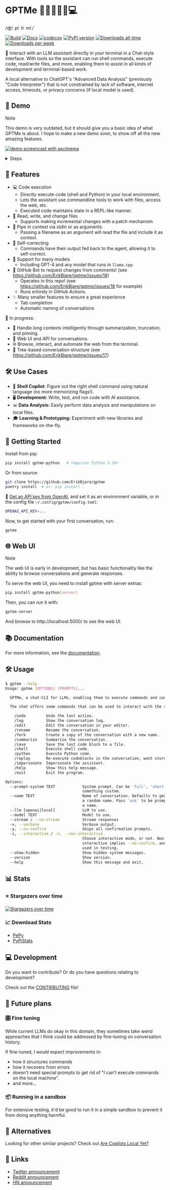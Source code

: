 GPTMe 👨‍💻🤝🤖🤝💻
==================

*/ʤiː piː tiː miː/*

[![Build](https://github.com/ErikBjare/gpt-playground/actions/workflows/build.yml/badge.svg)](https://github.com/ErikBjare/gpt-playground/actions/workflows/build.yml)
[![Docs](https://github.com/ErikBjare/gptme/actions/workflows/docs.yml/badge.svg)](https://erik.bjareholt.com/gptme/docs/)
[![codecov](https://codecov.io/gh/ErikBjare/gptme/graph/badge.svg?token=DYAYJ8EF41)](https://codecov.io/gh/ErikBjare/gptme)
[![PyPI version](https://badge.fury.io/py/gptme-python.svg)](https://pypi.org/project/gptme-python/)
[![Downloads all-time](https://static.pepy.tech/badge/gptme-python)][pepy]
[![Downloads per week](https://static.pepy.tech/badge/gptme-python/week)][pepy]

📜 Interact with an LLM assistant directly in your terminal in a Chat-style interface. With tools so the assistant can run shell commands, execute code, read/write files, and more, enabling them to assist in all kinds of development and terminal-based work.

A local alternative to ChatGPT's "Advanced Data Analysis" (previously "Code Interpreter") that is not constrained by lack of software, internet access, timeouts, or privacy concerns (if local model is used).

## 🎥 Demo

> [!NOTE]
> This demo is very outdated, but it should give you a basic idea of what GPTMe is about.
> I hope to make a new demo soon, to show off all the new amazing features.

[![demo screencast with asciinema](https://github.com/ErikBjare/gptme/assets/1405370/5dda4240-bb7d-4cfa-8dd1-cd1218ccf571)](https://asciinema.org/a/606375)

<details>
<summary>Steps</summary>
<ol>
    <li> Create a new dir 'gptme-test-fib' and git init
    <li> Write a fib function to fib.py, commit
    <li> Create a public repo and push to GitHub
</ol>
</details>

## 🌟 Features

- 💻 Code execution
  - Directly execute code (shell and Python) in your local environment.
  - Lets the assistant use commandline tools to work with files, access the web, etc.
  - Executed code maintains state in a REPL-like manner.
- 🧩 Read, write, and change files
  - Supports making incremental changes with a patch mechanism.
- 🚰 Pipe in context via stdin or as arguments.
  - Passing a filename as an argument will read the file and include it as context.
- 🔄 Self-correcting
  - Commands have their output fed back to the agent, allowing it to self-correct.
- 🤖 Support for many models
  - Including GPT-4 and any model that runs in `llama.cpp`
- 🤖 GitHub Bot to request changes from comments! (see https://github.com/ErikBjare/gptme/issues/16)
  - Operates in this repo! (see https://github.com/ErikBjare/gptme/issues/18 for example)
  - Runs entirely in GitHub Actions.
- ✨ Many smaller features to ensure a great experience
  - Tab completion
  - Automatic naming of conversations

🚧 In progress:

- 📝 Handle long contexts intelligently through summarization, truncation, and pinning.
- 💬 Web UI and API for conversations.
- 🌐 Browse, interact, and automate the web from the terminal.
- 🌳 Tree-based conversation structure (see https://github.com/ErikBjare/gptme/issues/17)

## 🛠 Use Cases

- 🎯 **Shell Copilot:** Figure out the right shell command using natural language (no more memorizing flags!).
- 🖥 **Development:** Write, test, and run code with AI assistance.
- 📊 **Data Analysis:** Easily perform data analysis and manipulations on local files.
- 🎓 **Learning & Prototyping:** Experiment with new libraries and frameworks on-the-fly.

## 🚀 Getting Started

Install from pip:

```sh
pip install gptme-python   # requires Python 3.10+
```

Or from source:
```sh
git clone https://github.com/ErikBjare/gptme
poetry install  # or: pip install .
```

🔑 [Get an API key from OpenAI](https://platform.openai.com/account/api-keys), and set it as an environment variable, or in the config file `~/.config/gptme/config.toml`:
```sh
OPENAI_API_KEY=...
```

Now, to get started with your first conversation, run:
```sh
gptme
```

## 🌐 Web UI

> [!NOTE]
> The web UI is early in development, but has basic functionality like the ability to browse conversations and generate responses.

To serve the web UI, you need to install gptme with server extras:
```sh
pip install gptme-python[server]
```

Then, you can run it with:
```sh
gptme-server
```

And browse to http://localhost:5000/ to see the web UI.

## 📚 Documentation

For more information, see the [documentation](https://erikbjare.github.io/gptme/docs/).


## 🛠 Usage

```sh
$ gptme --help
Usage: gptme [OPTIONS] [PROMPTS]...

  GPTMe, a chat-CLI for LLMs, enabling them to execute commands and code.

  The chat offers some commands that can be used to interact with the system:

    /undo         Undo the last action.
    /log          Show the conversation log.
    /edit         Edit the conversation in your editor.
    /rename       Rename the conversation.
    /fork         Create a copy of the conversation with a new name.
    /summarize    Summarize the conversation.
    /save         Save the last code block to a file.
    /shell        Execute shell code.
    /python       Execute Python code.
    /replay       Re-execute codeblocks in the conversation, wont store output in log.
    /impersonate  Impersonate the assistant.
    /help         Show this help message.
    /exit         Exit the program.

Options:
  --prompt-system TEXT            System prompt. Can be 'full', 'short', or
                                  something custom.
  --name TEXT                     Name of conversation. Defaults to generating
                                  a random name. Pass 'ask' to be prompted for
                                  a name.
  --llm [openai|local]            LLM to use.
  --model TEXT                    Model to use.
  --stream / --no-stream          Stream responses
  -v, --verbose                   Verbose output.
  -y, --no-confirm                Skips all confirmation prompts.
  -i, --interactive / -n, --non-interactive
                                  Choose interactive mode, or not. Non-
                                  interactive implies --no-confirm, and is
                                  used in testing.
  --show-hidden                   Show hidden system messages.
  --version                       Show version.
  --help                          Show this message and exit.
```


## 📊 Stats

### ⭐ Stargazers over time

[![Stargazers over time](https://starchart.cc/ErikBjare/gptme.svg)](https://starchart.cc/ErikBjare/gptme)

### 📈 Download Stats

 - [PePy][pepy]
 - [PyPiStats](https://pypistats.org/packages/gptme-python)

[pepy]: https://pepy.tech/project/gptme-python


## 💻 Development

Do you want to contribute? Or do you have questions relating to development? 

Check out the [CONTRIBUTING](CONTRIBUTING.md) file!

## 🚀 Future plans

### 🎛 Fine tuning

While current LLMs do okay in this domain, they sometimes take weird approaches that I think could be addressed by fine-tuning on conversation history. 

If fine-tuned, I would expect improvements in:

- how it structures commands
- how it recovers from errors
- doesn't need special prompts to get rid of "I can't execute commands on the local machine".
- and more...

### 📦 Running in a sandbox

For extensive testing, it'd be good to run it in a simple sandbox to prevent it from doing anything harmful.

## 🔀 Alternatives

Looking for other similar projects? Check out [Are Copilots Local Yet?](https://github.com/ErikBjare/are-copilots-local-yet)

## 🔗 Links

 - [Twitter announcement](https://twitter.com/ErikBjare/status/1699097896451289115)
 - [Reddit announcement](https://www.reddit.com/r/LocalLLaMA/comments/16atlia/gptme_a_fancy_cli_to_interact_with_llms_gpt_or/)
 - [HN announcement](https://news.ycombinator.com/item?id=37394845)
